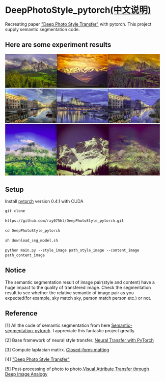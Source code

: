 # DeepPhotoStyle_pytorch[(中文说明)](README_ZH.md)
Recreating paper ["Deep Photo Style Transfer"](https://arxiv.org/abs/1703.07511) with pytorch.
This project supply semantic segmentation code.
## Here are some experiment results
![](./doc_image/ex_001.jpg)
![](./doc_image/ex_002.png)
![](./doc_image/ex_003.jpg)
## Setup
Install [pytorch](https://pytorch.org/) version 0.4.1 with CUDA

```
git clone 

https://github.com/ray075hl/DeepPhotoStyle_pytorch.git

cd DeepPhotoStyle_pytorch

sh download_seg_model.sh

python main.py --style_image path_style_image --content_image path_content_image
```

## Notice
The semantic segmentation result of image pair(style and content) have a huge impact to the quality of transfered image. Check the segmentation result to see whether the relative semantic of image pair as you expected(for example, sky match sky, person match person etc.) or not.

## Reference
[1] All the code of semantic segmentation from here [Semantic-segmentation-pytorch](https://github.com/CSAILVision/semantic-segmentation-pytorch). I appreciate this fantastic project greatly.

[2] Base framework of neural style transfer.  [Neural Transfer with PyTorch](https://pytorch.org/tutorials/advanced/neural_style_tutorial.html)

[3] Compute laplacian matirx. [Closed-form-matting
](https://github.com/MarcoForte/closed-form-matting)

[4] ["Deep Photo Style Transfer"](https://arxiv.org/abs/1703.07511)

[5] Post-processing of photo to photo.[Visual Attribute Transfer through Deep Image Analogy](https://arxiv.org/abs/1705.01088)